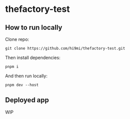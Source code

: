 # thefactory-test

## How to run locally

Clone repo:

```shell
git clone https://github.com/hi9mi/thefactory-test.git
```

Then install dependencies:

```shell
pnpm i
```

And then run locally:

```shell
pnpm dev --host
```

## Deployed app

WIP

